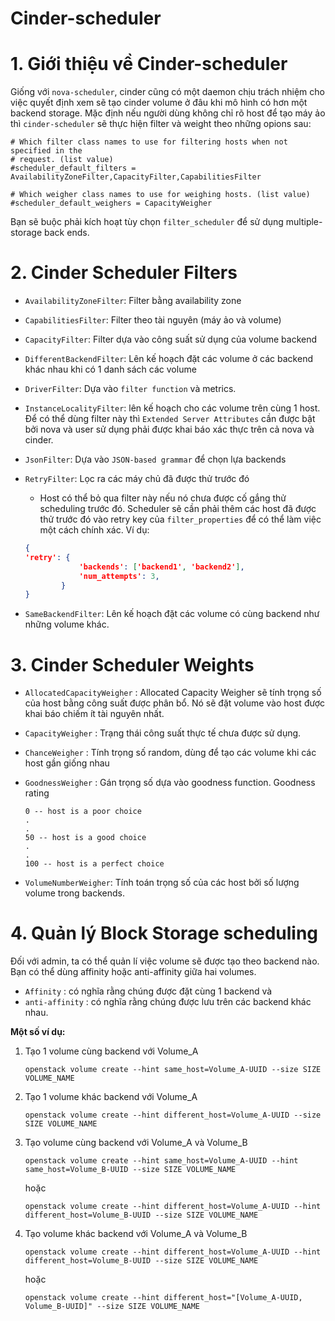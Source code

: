 # Cinder-scheduler

# 1. Giới thiệu về Cinder-scheduler
Giống với `nova-scheduler`, cinder cũng có một daemon chịu trách nhiệm cho việc quyết định xem sẽ tạo cinder volume ở đâu khi mô hình có hơn một backend storage. Mặc định nếu người dùng không chỉ rõ host để tạo máy ảo thì `cinder-scheduler` sẽ thực hiện filter và weight theo những opions sau:
```
# Which filter class names to use for filtering hosts when not specified in the
# request. (list value)
#scheduler_default_filters = AvailabilityZoneFilter,CapacityFilter,CapabilitiesFilter

# Which weigher class names to use for weighing hosts. (list value)
#scheduler_default_weighers = CapacityWeigher
```

Bạn sẽ buộc phải kích hoạt tùy chọn `filter_scheduler` để sử dụng multiple-storage back ends.

# 2. Cinder Scheduler Filters
- `AvailabilityZoneFilter`: Filter bằng availability zone

- `CapabilitiesFilter`: Filter theo tài nguyên (máy ảo và volume)

- `CapacityFilter`: Filter dựa vào công suất sử dụng của volume backend

- `DifferentBackendFilter`: Lên kế hoạch đặt các volume ở các backend khác nhau khi có 1 danh sách các volume

- `DriverFilter`: Dựa vào `filter function` và metrics.

- `InstanceLocalityFilter`: lên kế hoạch cho các volume trên cùng 1 host. Để có thể dùng filter này thì `Extended Server Attributes` cần được bật bởi nova và user sử dụng phải được khai báo xác thực trên cả nova và cinder.

- `JsonFilter`: Dựa vào `JSON-based grammar` để chọn lựa backends

- `RetryFilter`: Lọc ra các máy chủ đã được thử trước đó
    - Host có thể bỏ qua filter này nếu nó chưa được cố gắng thử scheduling trước đó. Scheduler sẽ cần phải thêm các host đã được thử trước đó vào retry key của `filter_properties` để có thể làm việc một cách chính xác. Ví dụ:
    ```json
    {
    'retry': {
                'backends': ['backend1', 'backend2'],
                'num_attempts': 3,
            }
    }
    ```

- `SameBackendFilter`: Lên kế hoạch đặt các volume có cùng backend như những volume khác.

# 3. Cinder Scheduler Weights
- `AllocatedCapacityWeigher` : Allocated Capacity Weigher sẽ tính trọng số của host bằng công suất được phân bổ. Nó sẽ đặt volume vào host được khai báo chiếm ít tài nguyên nhất.

- `CapacityWeigher` : Trạng thái công suất thực tế chưa được sử dụng.

- `ChanceWeigher` : Tính trọng số random, dùng để tạo các volume khi các host gần giống nhau

- `GoodnessWeigher` : Gán trọng số dựa vào goodness function.
    Goodness rating
    ```
    0 -- host is a poor choice
    .
    .
    50 -- host is a good choice
    .
    .
    100 -- host is a perfect choice
    ```

- `VolumeNumberWeigher`: Tính toán trọng số của các host bởi số lượng volume trong backends.

# 4. Quản lý Block Storage scheduling
Đối với admin, ta có thể quản lí việc volume sẽ được tạo theo backend nào. Bạn có thể dùng affinity hoặc anti-affinity giữa hai volumes. 
- `Affinity` : có nghĩa rằng chúng được đặt cùng 1 backend và 
- `anti-affinity` : có nghĩa rằng chúng được lưu trên các backend khác nhau.

**Một số ví dụ:**

1. Tạo 1 volume cùng backend với Volume_A
    ```
    openstack volume create --hint same_host=Volume_A-UUID --size SIZE VOLUME_NAME
    ```

2. Tạo 1 volume khác backend với Volume_A
    ```
    openstack volume create --hint different_host=Volume_A-UUID --size SIZE VOLUME_NAME
    ```

3. Tạo volume cùng backend với Volume_A và Volume_B
    ```
    openstack volume create --hint same_host=Volume_A-UUID --hint same_host=Volume_B-UUID --size SIZE VOLUME_NAME
    ```
    hoặc
    ```
    openstack volume create --hint different_host=Volume_A-UUID --hint different_host=Volume_B-UUID --size SIZE VOLUME_NAME
    ```

4. Tạo volume khác backend với Volume_A và Volume_B
    ```
    openstack volume create --hint different_host=Volume_A-UUID --hint different_host=Volume_B-UUID --size SIZE VOLUME_NAME
    ```
    hoặc
    ```
    openstack volume create --hint different_host="[Volume_A-UUID, Volume_B-UUID]" --size SIZE VOLUME_NAME
    ```
